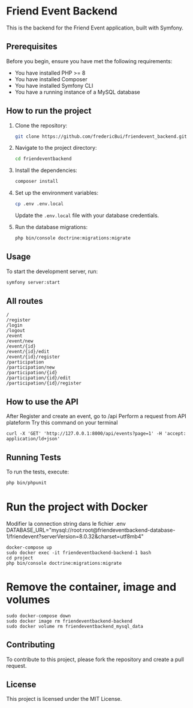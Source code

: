 # Friend Event Backend

This is the backend for the Friend Event application, built with Symfony.

## Prerequisites

Before you begin, ensure you have met the following requirements:
- You have installed PHP >= 8
- You have installed Composer
- You have installed Symfony CLI
- You have a running instance of a MySQL database

## How to run the project

1. Clone the repository:
    ```bash
    git clone https://github.com/fredericBui/friendevent_backend.git
    ```

2. Navigate to the project directory:
    ```bash
    cd friendeventbackend
    ```

3. Install the dependencies:
    ```bash
    composer install
    ```

4. Set up the environment variables:
    ```bash
    cp .env .env.local
    ```
    Update the `.env.local` file with your database credentials.

5. Run the database migrations:
    ```bash
    php bin/console doctrine:migrations:migrate
    ```

## Usage

To start the development server, run:
```bash
symfony server:start
```

## All routes
```
/
/register
/login
/logout
/event
/event/new
/event/{id}
/event/{id}/edit
/event/{id}/register
/participation
/participation/new
/participation/{id}
/participation/{id}/edit
/participation/{id}/register
```

## How to use the API

After Register and create an event, go to /api
Perform a request from API plateform
Try this command on your terminal
```
curl -X 'GET' 'http://127.0.0.1:8000/api/events?page=1' -H 'accept: application/ld+json'
```

## Running Tests

To run the tests, execute:
```bash
php bin/phpunit
```

# Run the project with Docker

Modifier la connection string dans le fichier .env
DATABASE_URL="mysql://root:root@friendeventbackend-database-1/friendevent?serverVersion=8.0.32&charset=utf8mb4"

```
docker-compose up
sudo docker exec -it friendeventbackend-backend-1 bash
cd project
php bin/console doctrine:migrations:migrate
```

# Remove the container, image and volumes
```
sudo docker-compose down
sudo docker image rm friendeventbackend-backend
sudo docker volume rm friendeventbackend_mysql_data
```

## Contributing

To contribute to this project, please fork the repository and create a pull request.

## License

This project is licensed under the MIT License.